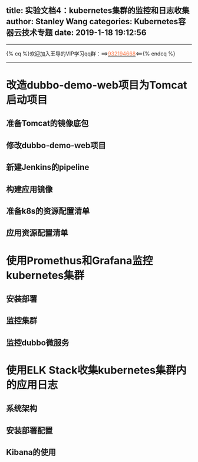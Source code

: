 title: 实验文档4：kubernetes集群的监控和日志收集
author: Stanley Wang
categories: Kubernetes容器云技术专题
date: 2019-1-18 19:12:56
---
- - -
{% cq %}欢迎加入王导的VIP学习qq群：==>[<font color="FF7F50">932194668</font>](http://shang.qq.com/wpa/qunwpa?idkey=78869fddc5a661acb0639315eb52997c108de6625df5f0ee2f0372f176a032a6)<=={% endcq %}
- - -
# 改造dubbo-demo-web项目为Tomcat启动项目
## 准备Tomcat的镜像底包
## 修改dubbo-demo-web项目
## 新建Jenkins的pipeline
## 构建应用镜像
## 准备k8s的资源配置清单
## 应用资源配置清单

# 使用Promethus和Grafana监控kubernetes集群
## 安装部署
## 监控集群
## 监控dubbo微服务

# 使用ELK Stack收集kubernetes集群内的应用日志
## 系统架构
## 安装部署配置
## Kibana的使用
